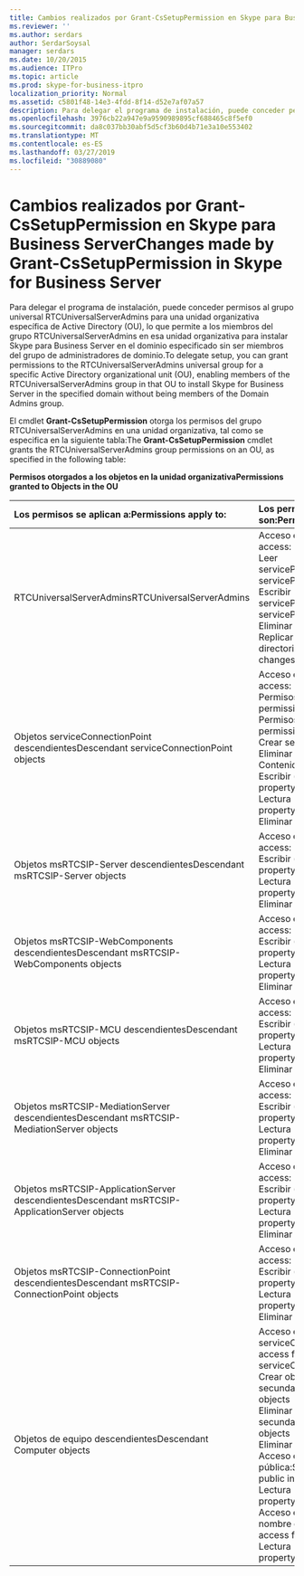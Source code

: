```yaml
---
title: Cambios realizados por Grant-CsSetupPermission en Skype para Business Server
ms.reviewer: ''
ms.author: serdars
author: SerdarSoysal
manager: serdars
ms.date: 10/20/2015
ms.audience: ITPro
ms.topic: article
ms.prod: skype-for-business-itpro
localization_priority: Normal
ms.assetid: c5801f48-14e3-4fdd-8f14-d52e7af07a57
description: Para delegar el programa de instalación, puede conceder permisos al grupo universal RTCUniversalServerAdmins para una unidad organizativa específica de Active Directory (OU), lo que permite a los miembros del grupo RTCUniversalServerAdmins en esa unidad organizativa para instalar Skype para Business Server en el dominio especificado sin ser miembros del grupo de administradores de dominio.
ms.openlocfilehash: 3976cb22a947e9a9590989895cf688465c8f5ef0
ms.sourcegitcommit: da8c037bb30abf5d5cf3b60d4b71e3a10e553402
ms.translationtype: MT
ms.contentlocale: es-ES
ms.lasthandoff: 03/27/2019
ms.locfileid: "30889080"
---
```

# <a name="changes-made-by-grant-cssetuppermission-in-skype-for-business-server"></a><span data-ttu-id="bbd6d-103">Cambios realizados por Grant-CsSetupPermission en Skype para Business Server</span><span class="sxs-lookup"><span data-stu-id="bbd6d-103">Changes made by Grant-CsSetupPermission in Skype for Business Server</span></span>
 
<span data-ttu-id="bbd6d-104">Para delegar el programa de instalación, puede conceder permisos al grupo universal RTCUniversalServerAdmins para una unidad organizativa específica de Active Directory (OU), lo que permite a los miembros del grupo RTCUniversalServerAdmins en esa unidad organizativa para instalar Skype para Business Server en el dominio especificado sin ser miembros del grupo de administradores de dominio.</span><span class="sxs-lookup"><span data-stu-id="bbd6d-104">To delegate setup, you can grant permissions to the RTCUniversalServerAdmins universal group for a specific Active Directory organizational unit (OU), enabling members of the RTCUniversalServerAdmins group in that OU to install Skype for Business Server in the specified domain without being members of the Domain Admins group.</span></span> 
  
<span data-ttu-id="bbd6d-105">El cmdlet **Grant-CsSetupPermission** otorga los permisos del grupo RTCUniversalServerAdmins en una unidad organizativa, tal como se especifica en la siguiente tabla:</span><span class="sxs-lookup"><span data-stu-id="bbd6d-105">The **Grant-CsSetupPermission** cmdlet grants the RTCUniversalServerAdmins group permissions on an OU, as specified in the following table:</span></span>
  
<span data-ttu-id="bbd6d-106">**Permisos otorgados a los objetos en la unidad organizativa**</span><span class="sxs-lookup"><span data-stu-id="bbd6d-106">**Permissions granted to Objects in the OU**</span></span>

|<span data-ttu-id="bbd6d-107">**Los permisos se aplican a:**</span><span class="sxs-lookup"><span data-stu-id="bbd6d-107">**Permissions apply to:**</span></span>|<span data-ttu-id="bbd6d-108">**Los permisos otorgados son:**</span><span class="sxs-lookup"><span data-stu-id="bbd6d-108">**Permissions granted are:**</span></span>|
|:-----|:-----|
|<span data-ttu-id="bbd6d-109">RTCUniversalServerAdmins</span><span class="sxs-lookup"><span data-stu-id="bbd6d-109">RTCUniversalServerAdmins</span></span>  <br/> | <span data-ttu-id="bbd6d-110">Acceso especial:</span><span class="sxs-lookup"><span data-stu-id="bbd6d-110">Special access:</span></span> <br/>  <span data-ttu-id="bbd6d-111">Leer servicePrincipalName</span><span class="sxs-lookup"><span data-stu-id="bbd6d-111">Read servicePrincipalName</span></span> <br/>  <span data-ttu-id="bbd6d-112">Escribir servicePrincipalName</span><span class="sxs-lookup"><span data-stu-id="bbd6d-112">Write servicePrincipalName</span></span> <br/>  <span data-ttu-id="bbd6d-113">Eliminar árbol</span><span class="sxs-lookup"><span data-stu-id="bbd6d-113">Delete tree</span></span> <br/>  <span data-ttu-id="bbd6d-114">Replicar cambios de directorio</span><span class="sxs-lookup"><span data-stu-id="bbd6d-114">Replicating directory changes</span></span> <br/> |
|<span data-ttu-id="bbd6d-115">Objetos serviceConnectionPoint descendientes</span><span class="sxs-lookup"><span data-stu-id="bbd6d-115">Descendant serviceConnectionPoint objects</span></span>  <br/> | <span data-ttu-id="bbd6d-116">Acceso especial:</span><span class="sxs-lookup"><span data-stu-id="bbd6d-116">Special access:</span></span> <br/>  <span data-ttu-id="bbd6d-117">Permisos de lectura</span><span class="sxs-lookup"><span data-stu-id="bbd6d-117">Read permissions</span></span> <br/>  <span data-ttu-id="bbd6d-118">Permisos de escritura</span><span class="sxs-lookup"><span data-stu-id="bbd6d-118">Write permissions</span></span> <br/>  <span data-ttu-id="bbd6d-119">Crear secundario</span><span class="sxs-lookup"><span data-stu-id="bbd6d-119">Create child</span></span> <br/>  <span data-ttu-id="bbd6d-120">Eliminar secundario</span><span class="sxs-lookup"><span data-stu-id="bbd6d-120">Delete child</span></span> <br/>  <span data-ttu-id="bbd6d-121">Contenido de lista</span><span class="sxs-lookup"><span data-stu-id="bbd6d-121">List contents</span></span> <br/>  <span data-ttu-id="bbd6d-122">Escribir (propiedad)</span><span class="sxs-lookup"><span data-stu-id="bbd6d-122">Write property</span></span> <br/>  <span data-ttu-id="bbd6d-123">Lectura (propiedad)</span><span class="sxs-lookup"><span data-stu-id="bbd6d-123">Read property</span></span> <br/>  <span data-ttu-id="bbd6d-124">Eliminar árbol</span><span class="sxs-lookup"><span data-stu-id="bbd6d-124">Delete tree</span></span> <br/> |
|<span data-ttu-id="bbd6d-125">Objetos msRTCSIP-Server descendientes</span><span class="sxs-lookup"><span data-stu-id="bbd6d-125">Descendant msRTCSIP-Server objects</span></span>  <br/> | <span data-ttu-id="bbd6d-126">Acceso especial:</span><span class="sxs-lookup"><span data-stu-id="bbd6d-126">Special access:</span></span> <br/>  <span data-ttu-id="bbd6d-127">Escribir (propiedad)</span><span class="sxs-lookup"><span data-stu-id="bbd6d-127">Write property</span></span> <br/>  <span data-ttu-id="bbd6d-128">Lectura (propiedad)</span><span class="sxs-lookup"><span data-stu-id="bbd6d-128">Read property</span></span> <br/>  <span data-ttu-id="bbd6d-129">Eliminar árbol</span><span class="sxs-lookup"><span data-stu-id="bbd6d-129">Delete tree</span></span> <br/> |
|<span data-ttu-id="bbd6d-130">Objetos msRTCSIP-WebComponents descendientes</span><span class="sxs-lookup"><span data-stu-id="bbd6d-130">Descendant msRTCSIP-WebComponents objects</span></span>  <br/> | <span data-ttu-id="bbd6d-131">Acceso especial:</span><span class="sxs-lookup"><span data-stu-id="bbd6d-131">Special access:</span></span> <br/>  <span data-ttu-id="bbd6d-132">Escribir (propiedad)</span><span class="sxs-lookup"><span data-stu-id="bbd6d-132">Write property</span></span> <br/>  <span data-ttu-id="bbd6d-133">Lectura (propiedad)</span><span class="sxs-lookup"><span data-stu-id="bbd6d-133">Read property</span></span> <br/>  <span data-ttu-id="bbd6d-134">Eliminar árbol</span><span class="sxs-lookup"><span data-stu-id="bbd6d-134">Delete tree</span></span> <br/> |
|<span data-ttu-id="bbd6d-135">Objetos msRTCSIP-MCU descendientes</span><span class="sxs-lookup"><span data-stu-id="bbd6d-135">Descendant msRTCSIP-MCU objects</span></span>  <br/> | <span data-ttu-id="bbd6d-136">Acceso especial:</span><span class="sxs-lookup"><span data-stu-id="bbd6d-136">Special access:</span></span> <br/>  <span data-ttu-id="bbd6d-137">Escribir (propiedad)</span><span class="sxs-lookup"><span data-stu-id="bbd6d-137">Write property</span></span> <br/>  <span data-ttu-id="bbd6d-138">Lectura (propiedad)</span><span class="sxs-lookup"><span data-stu-id="bbd6d-138">Read property</span></span> <br/>  <span data-ttu-id="bbd6d-139">Eliminar árbol</span><span class="sxs-lookup"><span data-stu-id="bbd6d-139">Delete tree</span></span> <br/> |
|<span data-ttu-id="bbd6d-140">Objetos msRTCSIP-MediationServer descendientes</span><span class="sxs-lookup"><span data-stu-id="bbd6d-140">Descendant msRTCSIP-MediationServer objects</span></span>  <br/> | <span data-ttu-id="bbd6d-141">Acceso especial:</span><span class="sxs-lookup"><span data-stu-id="bbd6d-141">Special access:</span></span> <br/>  <span data-ttu-id="bbd6d-142">Escribir (propiedad)</span><span class="sxs-lookup"><span data-stu-id="bbd6d-142">Write property</span></span> <br/>  <span data-ttu-id="bbd6d-143">Lectura (propiedad)</span><span class="sxs-lookup"><span data-stu-id="bbd6d-143">Read property</span></span> <br/>  <span data-ttu-id="bbd6d-144">Eliminar árbol</span><span class="sxs-lookup"><span data-stu-id="bbd6d-144">Delete tree</span></span> <br/> |
|<span data-ttu-id="bbd6d-145">Objetos msRTCSIP-ApplicationServer descendientes</span><span class="sxs-lookup"><span data-stu-id="bbd6d-145">Descendant msRTCSIP-ApplicationServer objects</span></span>  <br/> | <span data-ttu-id="bbd6d-146">Acceso especial:</span><span class="sxs-lookup"><span data-stu-id="bbd6d-146">Special access:</span></span> <br/>  <span data-ttu-id="bbd6d-147">Escribir (propiedad)</span><span class="sxs-lookup"><span data-stu-id="bbd6d-147">Write property</span></span> <br/>  <span data-ttu-id="bbd6d-148">Lectura (propiedad)</span><span class="sxs-lookup"><span data-stu-id="bbd6d-148">Read property</span></span> <br/>  <span data-ttu-id="bbd6d-149">Eliminar árbol</span><span class="sxs-lookup"><span data-stu-id="bbd6d-149">Delete tree</span></span> <br/> |
|<span data-ttu-id="bbd6d-150">Objetos msRTCSIP-ConnectionPoint descendientes</span><span class="sxs-lookup"><span data-stu-id="bbd6d-150">Descendant msRTCSIP-ConnectionPoint objects</span></span>  <br/> | <span data-ttu-id="bbd6d-151">Acceso especial:</span><span class="sxs-lookup"><span data-stu-id="bbd6d-151">Special access:</span></span> <br/>  <span data-ttu-id="bbd6d-152">Escribir (propiedad)</span><span class="sxs-lookup"><span data-stu-id="bbd6d-152">Write property</span></span> <br/>  <span data-ttu-id="bbd6d-153">Lectura (propiedad)</span><span class="sxs-lookup"><span data-stu-id="bbd6d-153">Read property</span></span> <br/>  <span data-ttu-id="bbd6d-154">Eliminar árbol</span><span class="sxs-lookup"><span data-stu-id="bbd6d-154">Delete tree</span></span> <br/> |
|<span data-ttu-id="bbd6d-155">Objetos de equipo descendientes</span><span class="sxs-lookup"><span data-stu-id="bbd6d-155">Descendant Computer objects</span></span>  <br/> | <span data-ttu-id="bbd6d-156">Acceso especial para serviceConnectionPoint:</span><span class="sxs-lookup"><span data-stu-id="bbd6d-156">Special access for serviceConnectionPoint:</span></span> <br/>  <span data-ttu-id="bbd6d-157">Crear objetos secundarios</span><span class="sxs-lookup"><span data-stu-id="bbd6d-157">Create child objects</span></span> <br/>  <span data-ttu-id="bbd6d-158">Eliminar objetos secundarios</span><span class="sxs-lookup"><span data-stu-id="bbd6d-158">Delete child objects</span></span> <br/>  <span data-ttu-id="bbd6d-159">Eliminar árbol</span><span class="sxs-lookup"><span data-stu-id="bbd6d-159">Delete tree</span></span> <br/>  <span data-ttu-id="bbd6d-160">Acceso especial información pública:</span><span class="sxs-lookup"><span data-stu-id="bbd6d-160">Special access for public information:</span></span> <br/>  <span data-ttu-id="bbd6d-161">Lectura (propiedad)</span><span class="sxs-lookup"><span data-stu-id="bbd6d-161">Read property</span></span> <br/>  <span data-ttu-id="bbd6d-162">Acceso especial para el nombre de host DNS:</span><span class="sxs-lookup"><span data-stu-id="bbd6d-162">Special access for DNS host name:</span></span> <br/>  <span data-ttu-id="bbd6d-163">Lectura (propiedad)</span><span class="sxs-lookup"><span data-stu-id="bbd6d-163">Read property</span></span> <br/> |
   

